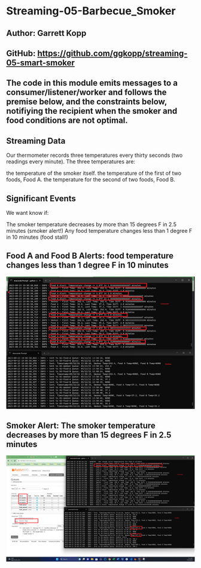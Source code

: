 # Streaming-05-Barbecue_Smoker

## Author: Garrett Kopp

## GitHub: https://github.com/ggkopp/streaming-05-smart-smoker

## The code in this module emits messages to a consumer/listener/worker and follows the premise below, and the constraints below, notifiying the recipient when the smoker and food conditions are not optimal. 

## Streaming Data
Our thermometer records three temperatures every thirty seconds (two readings every minute). The three temperatures are:

the temperature of the smoker itself.
the temperature of the first of two foods, Food A.
the temperature for the second of two foods, Food B.
 

## Significant Events
We want know if:

The smoker temperature decreases by more than 15 degrees F in 2.5 minutes (smoker alert!)
Any food temperature changes less than 1 degree F in 10 minutes (food stall!)

## Food A and Food B Alerts: food temperature changes less than 1 degree F in 10 minutes

![Alt text](<Food A and B Alerts.png>)

## Smoker Alert: The smoker temperature decreases by more than 15 degrees F in 2.5 minutes

![Alt text](<Smokler Alert.png>)